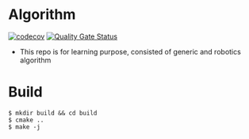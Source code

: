 # Algorithm
[![codecov](https://codecov.io/gh/pllee4/algorithm/branch/check_coverage/graph/badge.svg?token=GYORB7SM25)](https://codecov.io/gh/pllee4/algorithm)
[![Quality Gate Status](https://sonarcloud.io/api/project_badges/measure?project=algorithm&metric=alert_status)](https://sonarcloud.io/summary/new_code?id=algorithm)
- This repo is for learning purpose, consisted of generic and robotics algorithm

# Build
```
$ mkdir build && cd build
$ cmake ..
$ make -j
```